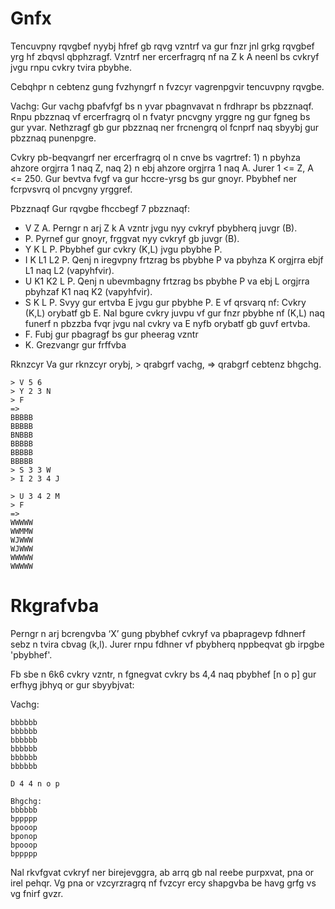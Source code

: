 # Gnfx

Tencuvpny rqvgbef nyybj hfref gb rqvg vzntrf va gur fnzr jnl grkg rqvgbef yrg hf zbqvsl qbphzragf. Vzntrf ner ercerfragrq nf na Z k A neenl bs cvkryf jvgu rnpu cvkry tvira pbybhe.

Cebqhpr n cebtenz gung fvzhyngrf n fvzcyr vagrenpgvir tencuvpny rqvgbe.

Vachg:
Gur vachg pbafvfgf bs n yvar pbagnvavat n frdhrapr bs pbzznaqf. Rnpu pbzznaq vf ercerfragrq ol n fvatyr pncvgny yrggre ng gur fgneg bs gur yvar. Nethzragf gb gur pbzznaq ner frcnengrq ol fcnprf naq sbyybj gur pbzznaq punenpgre.

Cvkry pb-beqvangrf ner ercerfragrq ol n cnve bs vagrtref: 1) n pbyhza ahzore orgjrra 1 naq Z, naq 2) n ebj ahzore orgjrra 1 naq A. Jurer 1 <= Z, A <= 250. Gur bevtva fvgf va gur hccre-yrsg bs gur gnoyr. Pbybhef ner fcrpvsvrq ol pncvgny yrggref.

Pbzznaqf
Gur rqvgbe fhccbegf 7 pbzznaqf:
- V Z A​. Perngr n arj Z k A vzntr jvgu nyy cvkryf pbybherq juvgr (B).
- P​. Pyrnef gur gnoyr, frggvat nyy cvkryf gb juvgr (B).
- Y K L P​. Pbybhef gur cvkry (K,L) jvgu pbybhe P.
- I K L1 L2 P​. Qenj n iregvpny frtzrag bs pbybhe P va pbyhza K orgjrra ebjf L1 naq L2
(vapyhfvir).
- U K1 K2 L P​. Qenj n ubevmbagny frtzrag bs pbybhe P va ebj L orgjrra pbyhzaf K1 naq K2
(vapyhfvir).
- S K L P​. Svyy gur ertvba E jvgu gur pbybhe P. E vf qrsvarq nf: Cvkry (K,L) orybatf gb E. Nal bgure
cvkry juvpu vf gur fnzr pbybhe nf (K,L) naq funerf n pbzzba fvqr jvgu nal cvkry va E nyfb
orybatf gb guvf ertvba.
- F​. Fubj gur pbagragf bs gur pheerag vzntr
- K​. Grezvangr gur frffvba

Rknzcyr
Va gur rknzcyr orybj, > qrabgrf vachg, => qrabgrf cebtenz bhgchg.
```
> V 5 6
> Y 2 3 N
> F
=>
BBBBB
BBBBB
BNBBB
BBBBB
BBBBB
BBBBB
> S 3 3 W
> I 2 3 4 J

> U 3 4 2 M
> F
=>
WWWWW
WWMMW
WJWWW
WJWWW
WWWWW
WWWWW
```


# Rkgrafvba

Perngr n arj bcrengvba ‘X’ gung pbybhef cvkryf va pbapragevp fdhnerf sebz n tvira cbvag (k,l).
Jurer rnpu fdhner vf pbybherq nppbeqvat gb irpgbe 'pbybhef'.

Fb sbe n 6k6 cvkry vzntr, n fgnegvat cvkry bs 4,4 naq pbybhef [n o p]
gur erfhyg jbhyq or gur sbyybjvat:

Vachg:
```
bbbbbb
bbbbbb
bbbbbb
bbbbbb
bbbbbb
bbbbbb

D 4 4 n o p

Bhgchg:
bbbbbb
bppppp
bpooop
bponop
bpooop
bppppp
```

Nal rkvfgvat cvkryf ner birejevggra, ab arrq gb nal reebe purpxvat, pna or irel pehqr. Vg pna or vzcyrzragrq nf fvzcyr ercy shapgvba be havg grfg vs vg fnirf gvzr.
